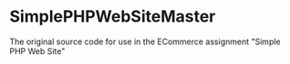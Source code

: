 # SimplePHPWebSiteMaster
The original source code for use in the ECommerce assignment "Simple PHP Web Site"
